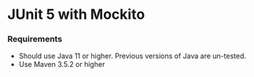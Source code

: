 # JUnit 5 with Mockito

### Requirements
* Should use Java 11 or higher. Previous versions of Java are un-tested.
* Use Maven 3.5.2 or higher
